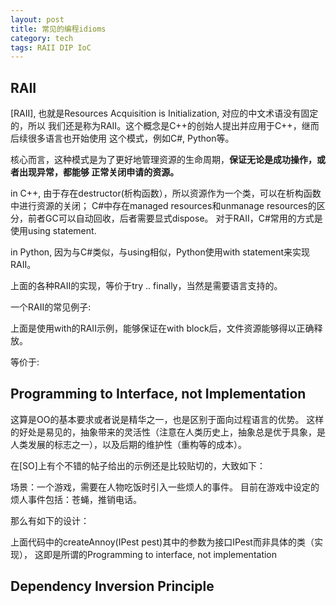 ```yaml
---
layout: post
title: 常见的编程idioms
category: tech
tags: RAII DIP IoC 
---
```



## RAII

[RAII], 也就是Resources Acquisition is Initialization, 对应的中文术语没有固定的，所以
我们还是称为RAII。这个概念是C++的创始人提出并应用于C++，继而后续很多语言也开始使用
这个模式，例如C#, Python等。

核心而言，这种模式是为了更好地管理资源的生命周期，**保证无论是成功操作，或者出现异常，都能够
正常关闭申请的资源。**

in C++, 由于存在destructor(析构函数），所以资源作为一个类，可以在析构函数中进行资源的关闭；
C#中存在managed resources和unmanage resources的区分，前者GC可以自动回收，后者需要显式dispose。
对于RAII，C#常用的方式是使用using statement.

in Python, 因为与C#类似，与using相似，Python使用with statement来实现RAII。

上面的各种RAII的实现，等价于try .. finally，当然是需要语言支持的。

一个RAII的常见例子:

<script src="https://gist.github.com/towerjoo/5395943.js"></script>


上面是使用with的RAII示例，能够保证在with block后，文件资源能够得以正确释放。

等价于:

<script src="https://gist.github.com/towerjoo/5395955.js"></script>
    

## Programming to Interface, not Implementation

这算是OO的基本要求或者说是精华之一，也是区别于面向过程语言的优势。
这样的好处是易见的，抽象带来的灵活性（注意在人类历史上，抽象总是优于具象，是
人类发展的标志之一），以及后期的维护性（重构等的成本）。

在[SO]上有个不错的帖子给出的示例还是比较贴切的，大致如下：

场景：一个游戏，需要在人物吃饭时引入一些烦人的事件。
目前在游戏中设定的烦人事件包括：苍蝇，推销电话。

那么有如下的设计：

<script src="https://gist.github.com/towerjoo/5395963.js"></script>

上面代码中的createAnnoy(IPest pest)其中的参数为接口IPest而非具体的类（实现），
这即是所谓的Programming to interface, not implementation


## Dependency Inversion Principle

